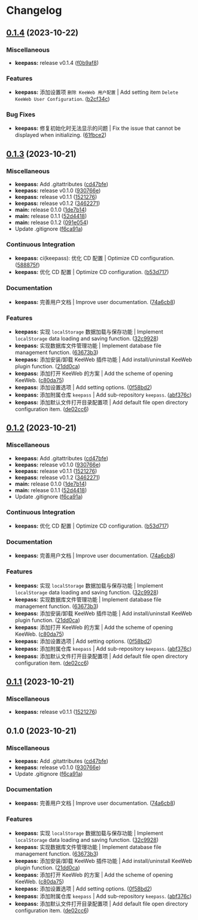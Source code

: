 # Changelog

## [0.1.4](https://github.com/Zuoqiu-Yingyi/siyuan-plugin-keepass/compare/v0.1.3...v0.1.4) (2023-10-22)


### Miscellaneous

* **keepass:** release v0.1.4 ([f0b9af8](https://github.com/Zuoqiu-Yingyi/siyuan-plugin-keepass/commit/f0b9af871d1abaa971c5c477d929834beef2f137))


### Features

* **keepass:** 添加设置项 `删除 KeeWeb 用户配置` | Add setting item `Delete KeeWeb User Configuration`. ([b2cf34c](https://github.com/Zuoqiu-Yingyi/siyuan-plugin-keepass/commit/b2cf34c8652e78e1ba244c4f26b1350872156e8e))


### Bug Fixes

* **keepass:** 修复初始化时无法显示的问题 | Fix the issue that cannot be displayed when initializing. ([61fbce2](https://github.com/Zuoqiu-Yingyi/siyuan-plugin-keepass/commit/61fbce2ef7e2235ef9c96557d1cfc4a0ffe67874))

## [0.1.3](https://github.com/Zuoqiu-Yingyi/siyuan-plugin-keepass/compare/v0.1.2...v0.1.3) (2023-10-21)


### Miscellaneous

* **keepass:** Add .gitattributes ([cd47bfe](https://github.com/Zuoqiu-Yingyi/siyuan-plugin-keepass/commit/cd47bfe64e3c6123eb29fec761f14292943bab82))
* **keepass:** release v0.1.0 ([930766e](https://github.com/Zuoqiu-Yingyi/siyuan-plugin-keepass/commit/930766ed2c06bbefedc089230dcac45581c93526))
* **keepass:** release v0.1.1 ([1521276](https://github.com/Zuoqiu-Yingyi/siyuan-plugin-keepass/commit/1521276ff4155bb59e767a3f8791d9dfdc1bf3c3))
* **keepass:** release v0.1.2 ([3462271](https://github.com/Zuoqiu-Yingyi/siyuan-plugin-keepass/commit/3462271d20965bd7b0dfd68866ad9e41e23b02ca))
* **main:** release 0.1.0 ([1de7b14](https://github.com/Zuoqiu-Yingyi/siyuan-plugin-keepass/commit/1de7b141375395f6124ae422bfb192bdf7b75b3d))
* **main:** release 0.1.1 ([52d4418](https://github.com/Zuoqiu-Yingyi/siyuan-plugin-keepass/commit/52d4418be5ec910172ce50595d996fc55de2d328))
* **main:** release 0.1.2 ([091e054](https://github.com/Zuoqiu-Yingyi/siyuan-plugin-keepass/commit/091e054e28c62b0f1ef947290ca1c1b49cc90a91))
* Update .gitignore ([f6ca91a](https://github.com/Zuoqiu-Yingyi/siyuan-plugin-keepass/commit/f6ca91a3599d8cfe3d920c86d6c021e278c7c584))


### Continuous Integration

* **keepass:** ci(keepass): 优化 CD 配置 | Optimize CD configuration. ([588875f](https://github.com/Zuoqiu-Yingyi/siyuan-plugin-keepass/commit/588875f674d09a24517ade4890a2095f4ae9e4a3))
* **keepass:** 优化 CD 配置 | Optimize CD configuration. ([b53d717](https://github.com/Zuoqiu-Yingyi/siyuan-plugin-keepass/commit/b53d717028393aebf1d80ef1d48e748f77391d70))


### Documentation

* **keepass:** 完善用户文档 | Improve user documentation. ([74a6cb8](https://github.com/Zuoqiu-Yingyi/siyuan-plugin-keepass/commit/74a6cb87cb35d31100eec99ddd461f06916d6278))


### Features

* **keepass:** 实现 `localStorage` 数据加载与保存功能 | Implement `localStorage` data loading and saving function. ([32c9928](https://github.com/Zuoqiu-Yingyi/siyuan-plugin-keepass/commit/32c992871ce88f4689af4e9cd2cb16d73d55a9c7))
* **keepass:** 实现数据库文件管理功能 | Implement database file management function. ([63673b3](https://github.com/Zuoqiu-Yingyi/siyuan-plugin-keepass/commit/63673b37e08ab3bc3e982e1b0c3a0fc24f9d41ba))
* **keepass:** 添加安装/卸载 KeeWeb 插件功能 | Add install/uninstall KeeWeb plugin function. ([21dd0ca](https://github.com/Zuoqiu-Yingyi/siyuan-plugin-keepass/commit/21dd0caade9cebbd85e535da88653b13adf22925))
* **keepass:** 添加打开 KeeWeb 的方案 | Add the scheme of opening KeeWeb. ([c80da75](https://github.com/Zuoqiu-Yingyi/siyuan-plugin-keepass/commit/c80da7516d8e3f97afefc78205dd22a20d664e0c))
* **keepass:** 添加设置选项 | Add setting options. ([0f58bd2](https://github.com/Zuoqiu-Yingyi/siyuan-plugin-keepass/commit/0f58bd2510d60ab8b0b9ac416b6a1356d0938967))
* **keepass:** 添加附属仓库 `keepass` | Add sub-repository `keepass`. ([abf376c](https://github.com/Zuoqiu-Yingyi/siyuan-plugin-keepass/commit/abf376c8badefd769bf435c0045764b2941e6db0))
* **keepass:** 添加默认文件打开目录配置项 | Add default file open directory configuration item. ([de02cc6](https://github.com/Zuoqiu-Yingyi/siyuan-plugin-keepass/commit/de02cc6083ec6bb7f3dc2de28c96f0ea75407f04))

## [0.1.2](https://github.com/Zuoqiu-Yingyi/siyuan-plugin-keepass/compare/v0.1.1...v0.1.2) (2023-10-21)


### Miscellaneous

* **keepass:** Add .gitattributes ([cd47bfe](https://github.com/Zuoqiu-Yingyi/siyuan-plugin-keepass/commit/cd47bfe64e3c6123eb29fec761f14292943bab82))
* **keepass:** release v0.1.0 ([930766e](https://github.com/Zuoqiu-Yingyi/siyuan-plugin-keepass/commit/930766ed2c06bbefedc089230dcac45581c93526))
* **keepass:** release v0.1.1 ([1521276](https://github.com/Zuoqiu-Yingyi/siyuan-plugin-keepass/commit/1521276ff4155bb59e767a3f8791d9dfdc1bf3c3))
* **keepass:** release v0.1.2 ([3462271](https://github.com/Zuoqiu-Yingyi/siyuan-plugin-keepass/commit/3462271d20965bd7b0dfd68866ad9e41e23b02ca))
* **main:** release 0.1.0 ([1de7b14](https://github.com/Zuoqiu-Yingyi/siyuan-plugin-keepass/commit/1de7b141375395f6124ae422bfb192bdf7b75b3d))
* **main:** release 0.1.1 ([52d4418](https://github.com/Zuoqiu-Yingyi/siyuan-plugin-keepass/commit/52d4418be5ec910172ce50595d996fc55de2d328))
* Update .gitignore ([f6ca91a](https://github.com/Zuoqiu-Yingyi/siyuan-plugin-keepass/commit/f6ca91a3599d8cfe3d920c86d6c021e278c7c584))


### Continuous Integration

* **keepass:** 优化 CD 配置 | Optimize CD configuration. ([b53d717](https://github.com/Zuoqiu-Yingyi/siyuan-plugin-keepass/commit/b53d717028393aebf1d80ef1d48e748f77391d70))


### Documentation

* **keepass:** 完善用户文档 | Improve user documentation. ([74a6cb8](https://github.com/Zuoqiu-Yingyi/siyuan-plugin-keepass/commit/74a6cb87cb35d31100eec99ddd461f06916d6278))


### Features

* **keepass:** 实现 `localStorage` 数据加载与保存功能 | Implement `localStorage` data loading and saving function. ([32c9928](https://github.com/Zuoqiu-Yingyi/siyuan-plugin-keepass/commit/32c992871ce88f4689af4e9cd2cb16d73d55a9c7))
* **keepass:** 实现数据库文件管理功能 | Implement database file management function. ([63673b3](https://github.com/Zuoqiu-Yingyi/siyuan-plugin-keepass/commit/63673b37e08ab3bc3e982e1b0c3a0fc24f9d41ba))
* **keepass:** 添加安装/卸载 KeeWeb 插件功能 | Add install/uninstall KeeWeb plugin function. ([21dd0ca](https://github.com/Zuoqiu-Yingyi/siyuan-plugin-keepass/commit/21dd0caade9cebbd85e535da88653b13adf22925))
* **keepass:** 添加打开 KeeWeb 的方案 | Add the scheme of opening KeeWeb. ([c80da75](https://github.com/Zuoqiu-Yingyi/siyuan-plugin-keepass/commit/c80da7516d8e3f97afefc78205dd22a20d664e0c))
* **keepass:** 添加设置选项 | Add setting options. ([0f58bd2](https://github.com/Zuoqiu-Yingyi/siyuan-plugin-keepass/commit/0f58bd2510d60ab8b0b9ac416b6a1356d0938967))
* **keepass:** 添加附属仓库 `keepass` | Add sub-repository `keepass`. ([abf376c](https://github.com/Zuoqiu-Yingyi/siyuan-plugin-keepass/commit/abf376c8badefd769bf435c0045764b2941e6db0))
* **keepass:** 添加默认文件打开目录配置项 | Add default file open directory configuration item. ([de02cc6](https://github.com/Zuoqiu-Yingyi/siyuan-plugin-keepass/commit/de02cc6083ec6bb7f3dc2de28c96f0ea75407f04))

## [0.1.1](https://github.com/Zuoqiu-Yingyi/siyuan-plugin-keepass/compare/v0.1.0...v0.1.1) (2023-10-21)


### Miscellaneous

* **keepass:** release v0.1.1 ([1521276](https://github.com/Zuoqiu-Yingyi/siyuan-plugin-keepass/commit/1521276ff4155bb59e767a3f8791d9dfdc1bf3c3))

## 0.1.0 (2023-10-21)


### Miscellaneous

* **keepass:** Add .gitattributes ([cd47bfe](https://github.com/Zuoqiu-Yingyi/siyuan-plugin-keepass/commit/cd47bfe64e3c6123eb29fec761f14292943bab82))
* **keepass:** release v0.1.0 ([930766e](https://github.com/Zuoqiu-Yingyi/siyuan-plugin-keepass/commit/930766ed2c06bbefedc089230dcac45581c93526))
* Update .gitignore ([f6ca91a](https://github.com/Zuoqiu-Yingyi/siyuan-plugin-keepass/commit/f6ca91a3599d8cfe3d920c86d6c021e278c7c584))


### Documentation

* **keepass:** 完善用户文档 | Improve user documentation. ([74a6cb8](https://github.com/Zuoqiu-Yingyi/siyuan-plugin-keepass/commit/74a6cb87cb35d31100eec99ddd461f06916d6278))


### Features

* **keepass:** 实现 `localStorage` 数据加载与保存功能 | Implement `localStorage` data loading and saving function. ([32c9928](https://github.com/Zuoqiu-Yingyi/siyuan-plugin-keepass/commit/32c992871ce88f4689af4e9cd2cb16d73d55a9c7))
* **keepass:** 实现数据库文件管理功能 | Implement database file management function. ([63673b3](https://github.com/Zuoqiu-Yingyi/siyuan-plugin-keepass/commit/63673b37e08ab3bc3e982e1b0c3a0fc24f9d41ba))
* **keepass:** 添加安装/卸载 KeeWeb 插件功能 | Add install/uninstall KeeWeb plugin function. ([21dd0ca](https://github.com/Zuoqiu-Yingyi/siyuan-plugin-keepass/commit/21dd0caade9cebbd85e535da88653b13adf22925))
* **keepass:** 添加打开 KeeWeb 的方案 | Add the scheme of opening KeeWeb. ([c80da75](https://github.com/Zuoqiu-Yingyi/siyuan-plugin-keepass/commit/c80da7516d8e3f97afefc78205dd22a20d664e0c))
* **keepass:** 添加设置选项 | Add setting options. ([0f58bd2](https://github.com/Zuoqiu-Yingyi/siyuan-plugin-keepass/commit/0f58bd2510d60ab8b0b9ac416b6a1356d0938967))
* **keepass:** 添加附属仓库 `keepass` | Add sub-repository `keepass`. ([abf376c](https://github.com/Zuoqiu-Yingyi/siyuan-plugin-keepass/commit/abf376c8badefd769bf435c0045764b2941e6db0))
* **keepass:** 添加默认文件打开目录配置项 | Add default file open directory configuration item. ([de02cc6](https://github.com/Zuoqiu-Yingyi/siyuan-plugin-keepass/commit/de02cc6083ec6bb7f3dc2de28c96f0ea75407f04))
